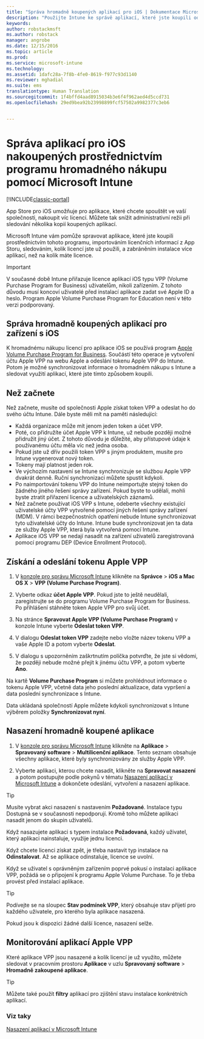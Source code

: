 ```yaml
---
title: "Správa hromadně koupených aplikací pro iOS | Dokumentace Microsoftu"
description: "Použijte Intune ke správě aplikací, které jste koupili od Applu, importováním licenčních informací z App Storu, sledováním, kolik licencí jste už použili, a zabráněním instalace více aplikací, než na kolik máte licence."
keywords: 
author: robstackmsft
ms.author: robstack
manager: angrobe
ms.date: 12/15/2016
ms.topic: article
ms.prod: 
ms.service: microsoft-intune
ms.technology: 
ms.assetid: 1dafc28a-7f8b-4fe0-8619-f977c93d1140
ms.reviewer: mghadial
ms.suite: ems
translationtype: Human Translation
ms.sourcegitcommit: 1f4bffd4aad8915034b3e6f4f962aed4d5ccd731
ms.openlocfilehash: 29ed9bea92b23998899fcf57502a9982377c3eb6


---
```


# <a name="manage-ios-apps-you-purchased-through-a-volume-purchase-program-with-microsoft-intune"></a>Správa aplikací pro iOS nakoupených prostřednictvím programu hromadného nákupu pomocí Microsoft Intune

[!INCLUDE[classic-portal](../includes/classic-portal.md)]

App Store pro iOS umožňuje pro aplikace, které chcete spouštět ve vaší společnosti, nakoupit víc licencí. Můžete tak snížit administrativní režii při sledování několika kopií koupených aplikací.

Microsoft Intune vám pomůže spravovat aplikace, které jste koupili prostřednictvím tohoto programu, importováním licenčních informací z App Storu, sledováním, kolik licencí jste už použili, a zabráněním instalace více aplikací, než na kolik máte licence.

> [!Important]
> V současné době Intune přiřazuje licence aplikací iOS typu VPP (Volume Purchase Program for Business) uživatelům, nikoli zařízením. Z tohoto důvodu musí koncoví uživatelé před instalací aplikace zadat své Apple ID a heslo.
> Program Apple Volume Purchase Program for Education není v této verzi podporovaný.

## <a name="manage-volume-purchased-apps-for-ios-devices"></a>Správa hromadně koupených aplikací pro zařízení s iOS
K hromadnému nákupu licencí pro aplikace iOS se používá program [Apple Volume Purchase Program for Business](http://www.apple.com/business/vpp/). Součástí této operace je vytvoření účtu Apple VPP na webu Apple a odeslání tokenu Apple VPP do Intune.  Potom je možné synchronizovat informace o hromadném nákupu s Intune a sledovat využití aplikací, které jste tímto způsobem koupili.

## <a name="before-you-start"></a>Než začnete
Než začnete, musíte od společnosti Apple získat token VPP a odeslat ho do svého účtu Intune. Dále byste měli mít na paměti následující:

* Každá organizace může mít jenom jeden token a účet VPP.
* Poté, co přidružíte účet Apple VPP k Intune, už nebude později možné přidružit jiný účet. Z tohoto důvodu je důležité, aby přístupové údaje k používanému účtu měla víc než jedna osoba.
* Pokud jste už dřív použili token VPP s jiným produktem, musíte pro Intune vygenerovat nový token.
* Tokeny mají platnost jeden rok.
* Ve výchozím nastavení se Intune synchronizuje se službou Apple VPP dvakrát denně. Ruční synchronizaci můžete spustit kdykoli.
* Po naimportování tokenu VPP do Intune neimportujte stejný token do žádného jiného řešení správy zařízení. Pokud byste to udělali, mohli byste ztratit přiřazení licence a uživatelských záznamů.
* Než začnete používat iOS VPP s Intune, odeberte všechny existující uživatelské účty VPP vytvořené pomocí jiných řešení správy zařízení (MDM). V rámci bezpečnostních opatření nebude Intune synchronizovat tyto uživatelské účty do Intune. Intune bude synchronizovat jen ta data ze služby Apple VPP, která byla vytvořená pomocí Intune.
* Aplikace iOS VPP se nedají nasadit na zařízení uživatelů zaregistrovaná pomocí programu DEP (Device Enrollment Protocol).

## <a name="to-get-and-upload-an-apple-vpp-token"></a>Získání a odeslání tokenu Apple VPP

1.  V [konzole pro správu Microsoft Intune](https://manage.microsoft.com) klikněte na **Správce** &gt; **iOS a Mac OS X** &gt; **VPP (Volume Purchase Program)**.

2.  Vyberte odkaz **účet Apple VPP**. Pokud jste to ještě neudělali, zaregistrujte se do programu Volume Purchase Program for Business. Po přihlášení stáhněte token Apple VPP pro svůj účet.

3.  Na stránce **Spravovat Apple VPP (Volume Purchase Program)** v konzole Intune vyberte **Odeslat token VPP**.

4.  V dialogu **Odeslat token VPP** zadejte nebo vložte název tokenu VPP a vaše Apple ID a potom vyberte **Odeslat**.

5.  V dialogu s upozorněním zaškrtnutím políčka potvrďte, že jste si vědomi, že později nebude možné přejít k jinému účtu VPP, a potom vyberte **Ano**.

Na kartě **Volume Purchase Program** si můžete prohlédnout informace o tokenu Apple VPP, včetně data jeho poslední aktualizace, data vypršení a data poslední synchronizace s Intune.

Data ukládaná společností Apple můžete kdykoli synchronizovat s Intune výběrem položky **Synchronizovat nyní**.

## <a name="to-deploy-a-volume-purchased-app"></a>Nasazení hromadně koupené aplikace

1.  V [konzole pro správu Microsoft Intune](https://manage.microsoft.com) klikněte na **Aplikace** &gt; **Spravovaný software** &gt; **Multilicenční aplikace**. Tento seznam obsahuje všechny aplikace, které byly synchronizovány ze služby Apple VPP.

2.  Vyberte aplikaci, kterou chcete nasadit, klikněte na **Spravovat nasazení** a potom postupujte podle pokynů v tématu [Nasazení aplikací v Microsoft Intune](deploy-apps-in-microsoft-intune.md) a dokončete odeslání, vytvoření a nasazení aplikace.

> [!TIP]
> Musíte vybrat akci nasazení s nastavením **Požadované**. Instalace typu Dostupná se v současnosti nepodporují. Kromě toho můžete aplikaci nasadit jenom do skupin uživatelů.

Když nasazujete aplikaci s typem instalace **Požadovaná**, každý uživatel, který aplikaci nainstaluje, využije jednu licenci.

Když chcete licenci získat zpět, je třeba nastavit typ instalace na **Odinstalovat**. Až se aplikace odinstaluje, licence se uvolní.

Když se uživatel s oprávněným zařízením poprvé pokusí o instalaci aplikace VPP, požádá se o připojení k programu Apple Volume Purchase. To je třeba provést před instalací aplikace.

> [!TIP]
> Podívejte se na sloupec **Stav podmínek VPP**, který obsahuje stav přijetí pro každého uživatele, pro kterého byla aplikace nasazená.

Pokud jsou k dispozici žádné další licence, nasazení selže.

## <a name="to-monitor-apple-vpp-apps"></a>Monitorování aplikací Apple VPP
Které aplikace VPP jsou nasazené a kolik licencí je už využito, můžete sledovat v pracovním prostoru **Aplikace** v uzlu **Spravovaný software** &gt; **Hromadně zakoupené aplikace**.

> [!TIP]
> Můžete také použít **filtry** aplikací pro zjištění stavu instalace konkrétních aplikací.

### <a name="see-also"></a>Viz taky
[Nasazení aplikací v Microsoft Intune](deploy-apps-in-microsoft-intune.md)



<!--HONumber=Dec16_HO3-->


